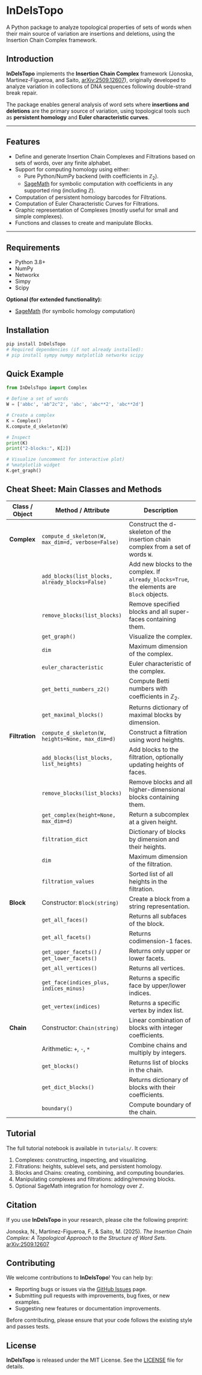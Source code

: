 # InDelsTopo 
A Python package to analyze topological properties of sets of words when their main source of variation are insertions and deletions, using the Insertion Chain Complex framework.

## Introduction

**InDelsTopo** implements the **Insertion Chain Complex** framework (Jonoska, Martinez-Figueroa, and Saito, [arXiv:2509.12607](https://arxiv.org/abs/2509.12607)), originally developed to analyze variation in collections of DNA sequences following double-strand break repair. 

The package enables general analysis of word sets where **insertions and deletions** are the primary source of variation, using topological tools such as **persistent homology** and **Euler characteristic curves**. 

---

## Features

- Define and generate Insertion Chain Complexes and Filtrations based on sets of words, over any finite alphabet. 
- Support for computing homology using either:
  - Pure Python/NumPy backend (with coefficients in $\mathbb{Z}_2$). 
  - [SageMath](https://www.sagemath.org/) for symbolic computation with coefficients in any supported ring (including $\mathbb{Z}$).
- Computation of persistent homology barcodes for Filtrations.
- Computation of Euler Characteristic Curves for Filtrations.
- Graphic representation of Complexes (mostly useful for small and simple complexes). 
- Functions and classes to create and manipulate Blocks.

---

## Requirements

- Python 3.8+
- NumPy
- Networkx
- Simpy
- Scipy

**Optional (for extended functionality):**
- [SageMath](https://www.sagemath.org/) (for symbolic homology computation)


## Installation

```bash
pip install InDelsTopo
# Required dependencies (if not already installed):
# pip install sympy numpy matplotlib networkx scipy
```

## Quick Example 

```python
from InDelsTopo import Complex

# Define a set of words
W = ['abbc', 'ab^2c^2', 'abc', 'abc**2', 'abc**2d']

# Create a complex
K = Complex()
K.compute_d_skeleton(W)

# Inspect
print(K)
print("2-blocks:", K[2])

# Visualize (uncomment for interactive plot)
# %matplotlib widget
K.get_graph()
```

## Cheat Sheet: Main Classes and Methods

| Class / Object | Method / Attribute | Description |
|----------------|------------------|-------------|
| **Complex** | `compute_d_skeleton(W, max_dim=d, verbose=False)` | Construct the d-skeleton of the insertion chain complex from a set of words `W`. |
|  | `add_blocks(list_blocks, already_blocks=False)` | Add new blocks to the complex. If `already_blocks=True`, the elements are `Block` objects. |
|  | `remove_blocks(list_blocks)` | Remove specified blocks and all super-faces containing them. |
|  | `get_graph()` | Visualize the complex. |
|  | `dim` | Maximum dimension of the complex. |
|  | `euler_characteristic` | Euler characteristic of the complex. |
|  | `get_betti_numbers_z2()` | Compute Betti numbers with coefficients in $\mathbb{Z}_2$. |
|  | `get_maximal_blocks()` | Returns dictionary of maximal blocks by dimension. |
| **Filtration** | `compute_d_skeleton(W, heights=None, max_dim=d)` | Construct a filtration using word heights. |
|  | `add_blocks(list_blocks, list_heights)` | Add blocks to the filtration, optionally updating heights of faces. |
|  | `remove_blocks(list_blocks)` | Remove blocks and all higher-dimensional blocks containing them. |
|  | `get_complex(height=None, max_dim=d)` | Return a subcomplex at a given height. |
|  | `filtration_dict` | Dictionary of blocks by dimension and their heights. |
|  | `dim` | Maximum dimension of the filtration. |
|  | `filtration_values` | Sorted list of all heights in the filtration. |
| **Block** | Constructor: `Block(string)` | Create a block from a string representation. |
|  | `get_all_faces()` | Returns all subfaces of the block. |
|  | `get_all_facets()` | Returns codimension-1 faces. |
|  | `get_upper_facets()` / `get_lower_facets()` | Returns only upper or lower facets. |
|  | `get_all_vertices()` | Returns all vertices. |
|  | `get_face(indices_plus, indices_minus)` | Returns a specific face by upper/lower indices. |
|  | `get_vertex(indices)` | Returns a specific vertex by index list. |
| **Chain** | Constructor: `Chain(string)` | Linear combination of blocks with integer coefficients. |
|  | Arithmetic: `+`, `-`, `*` | Combine chains and multiply by integers. |
|  | `get_blocks()` | Returns list of blocks in the chain. |
|  | `get_dict_blocks()` | Returns dictionary of blocks with their coefficients. |
|  | `boundary()` | Compute boundary of the chain. |


## Tutorial
The full tutorial notebook is available in `tutorials/`.
It covers:
1. Complexes: constructing, inspecting, and visualizing.
2. Filtrations: heights, sublevel sets, and persistent homology.
3. Blocks and Chains: creating, combining, and computing boundaries.
4. Manipulating complexes and filtrations: adding/removing blocks.
5. Optional SageMath integration for homology over $\mathbb{Z}$.

## Citation
If you use **InDelsTopo** in your research, please cite the following preprint:

Jonoska, N., Martinez-Figueroa, F., & Saito, M. (2025). *The Insertion Chain Complex: A Topological Approach to the Structure of Word Sets*. [arXiv:2509.12607](https://arxiv.org/abs/2509.12607)

## Contributing
We welcome contributions to **InDelsTopo**! You can help by:

- Reporting bugs or issues via the [GitHub Issues](https://github.com/your-repo/InDelsTopo/issues) page.
- Submitting pull requests with improvements, bug fixes, or new examples.
- Suggesting new features or documentation improvements.

Before contributing, please ensure that your code follows the existing style and passes tests.

## License
**InDelsTopo** is released under the MIT License. See the [LICENSE](LICENSE.txt) file for details.
